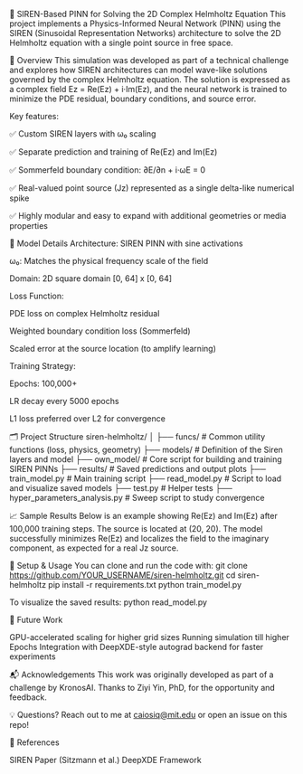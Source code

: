 📡 SIREN-Based PINN for Solving the 2D Complex Helmholtz Equation
This project implements a Physics-Informed Neural Network (PINN) using the SIREN (Sinusoidal Representation Networks) architecture to solve the 2D Helmholtz equation with a single point source in free space.

🔬 Overview
This simulation was developed as part of a technical challenge and explores how SIREN architectures can model wave-like solutions governed by the complex Helmholtz equation. The solution is expressed as a complex field Ez = Re(Ez) + i·Im(Ez), and the neural network is trained to minimize the PDE residual, boundary conditions, and source error.

Key features:

✅ Custom SIREN layers with ω₀ scaling

✅ Separate prediction and training of Re(Ez) and Im(Ez)

✅ Sommerfeld boundary condition: ∂E/∂n + i·ωE = 0

✅ Real-valued point source (Jz) represented as a single delta-like numerical spike

✅ Highly modular and easy to expand with additional geometries or media properties



🧠 Model Details
Architecture: SIREN PINN with sine activations

ω₀: Matches the physical frequency scale of the field

Domain: 2D square domain [0, 64] x [0, 64]

Loss Function:

PDE loss on complex Helmholtz residual

Weighted boundary condition loss (Sommerfeld)

Scaled error at the source location (to amplify learning)

Training Strategy:

Epochs: 100,000+

LR decay every 5000 epochs

L1 loss preferred over L2 for convergence



🗂️ Project Structure
siren-helmholtz/
│
├── funcs/                  # Common utility functions (loss, physics, geometry)
├── models/                # Definition of the Siren layers and model
├── own_model/             # Core script for building and training SIREN PINNs
├── results/               # Saved predictions and output plots
├── train_model.py         # Main training script
├── read_model.py          # Script to load and visualize saved models
├── test.py                # Helper tests
├── hyper_parameters_analysis.py  # Sweep script to study convergence

📈 Sample Results
Below is an example showing Re(Ez) and Im(Ez) after 100,000 training steps. The source is located at (20, 20). The model successfully minimizes Re(Ez) and localizes the field to the imaginary component, as expected for a real Jz source.



🚀 Setup & Usage
You can clone and run the code with:
git clone https://github.com/YOUR_USERNAME/siren-helmholtz.git
cd siren-helmholtz
pip install -r requirements.txt
python train_model.py

To visualize the saved results:
python read_model.py


🤔 Future Work

GPU-accelerated scaling for higher grid sizes
Running simulation till higher Epochs
Integration with DeepXDE-style autograd backend for faster experiments


📬 Acknowledgements
This work was originally developed as part of a challenge by KronosAI. Thanks to Ziyi Yin, PhD, for the opportunity and feedback.

💡 Questions?
Reach out to me at caiosiq@mit.edu or open an issue on this repo!


🧠 References

SIREN Paper (Sitzmann et al.)
DeepXDE Framework